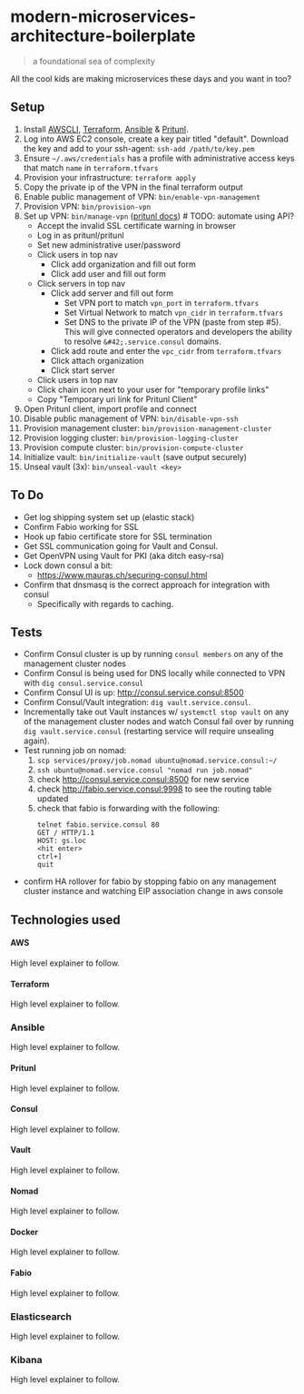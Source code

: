 # modern-microservices-architecture-boilerplate
> a foundational sea of complexity

All the cool kids are making microservices these days and you want in too?

## Setup
1. Install [AWSCLI], [Terraform], [Ansible] & [Pritunl].
2. Log into AWS EC2 console, create a key pair titled "default".
   Download the key and add to your ssh-agent: `ssh-add /path/to/key.pem`
3. Ensure `~/.aws/credentials` has a profile with administrative
   access keys that match `name` in `terraform.tfvars`
4. Provision your infrastructure: `terraform apply`
5. Copy the private ip of the VPN in the final terraform output
6. Enable public management of VPN: `bin/enable-vpn-management`
7. Provision VPN: `bin/provision-vpn`
8. Set up VPN: `bin/manage-vpn` ([pritunl docs]) # TODO: automate using API?
   * Accept the invalid SSL certificate warning in browser
   * Log in as pritunl/pritunl
   * Set new administrative user/password
   * Click users in top nav
     * Click add organization and fill out form
     * Click add user and fill out form
   * Click servers in top nav
     * Click add server and fill out form
         * Set VPN port to match `vpn_port` in `terraform.tfvars`
         * Set Virtual Network to match `vpn_cidr` in `terraform.tfvars`
         * Set DNS to the private IP of the VPN (paste from step #5).
           This will give connected operators and developers the ability
           to resolve `&#42;.service.consul` domains.
     * Click add route and enter the `vpc_cidr` from `terraform.tfvars`
     * Click attach organization
     * Click start server
   * Click users in top nav
   * Click chain icon next to your user for "temporary profile links"
   * Copy "Temporary uri link for Pritunl Client"
9. Open Pritunl client, import profile and connect
10. Disable public management of VPN: `bin/disable-vpn-ssh`
11. Provision management cluster: `bin/provision-management-cluster`
12. Provision logging cluster: `bin/provision-logging-cluster`
13. Provision compute cluster: `bin/provision-compute-cluster`
15. Initialize vault: `bin/initialize-vault` (save output securely)
16. Unseal vault (3x): `bin/unseal-vault <key>`

## To Do
- Get log shipping system set up (elastic stack)
- Confirm Fabio working for SSL
- Hook up fabio certificate store for SSL termination
- Get SSL communication going for Vault and Consul.
- Get OpenVPN using Vault for PKI (aka ditch easy-rsa)
- Lock down consul a bit:
  - https://www.mauras.ch/securing-consul.html
- Confirm that dnsmasq is the correct approach for integration with consul
  - Specifically with regards to caching.

## Tests
- Confirm Consul cluster is up by running `consul members` on any of the
  management cluster nodes
- Confirm Consul is being used for DNS locally while connected to VPN
  with `dig consul.service.consul`
- Confirm Consul UI is up: http://consul.service.consul:8500
- Confirm Consul/Vault integration: `dig vault.service.consul`.
- Incrementally take out Vault instances w/ `systemctl stop vault` on
  any of the management cluster nodes and watch Consul fail over by
  running `dig vault.service.consul` (restarting service will require
  unsealing again).
- Test running job on nomad:
  1. `scp services/proxy/job.nomad ubuntu@nomad.service.consul:~/`
  2. `ssh ubuntu@nomad.service.consul "nomad run job.nomad"`
  3. check http://consul.service.consul:8500 for new service
  3. check http://fabio.service.consul:9998 to see the routing table updated
  4. check that fabio is forwarding with the following:
     ```
     telnet fabio.service.consul 80
     GET / HTTP/1.1
     HOST: gs.loc
     <hit enter>
     ctrl+]
     quit
     ```
- confirm HA rollover for fabio by stopping fabio on any management cluster
  instance and watching EIP association change in aws console

## Technologies used

#### AWS
High level explainer to follow.

#### Terraform
High level explainer to follow.

### Ansible
High level explainer to follow.

#### Pritunl
High level explainer to follow.

#### Consul
High level explainer to follow.

#### Vault
High level explainer to follow.

#### Nomad
High level explainer to follow.

#### Docker
High level explainer to follow.

#### Fabio
High level explainer to follow.

### Elasticsearch
High level explainer to follow.

### Kibana
High level explainer to follow.

[AWSCLI]: http://docs.aws.amazon.com/cli/latest/userguide/installing.html
[Terraform]: https://www.terraform.io/downloads.html
[Ansible]: http://docs.ansible.com/ansible/intro_installation.html#latest-releases-via-pip
[Pritunl]: https://pritunl.com
[pritunl docs]: https://docs.pritunl.com/docs/connecting
